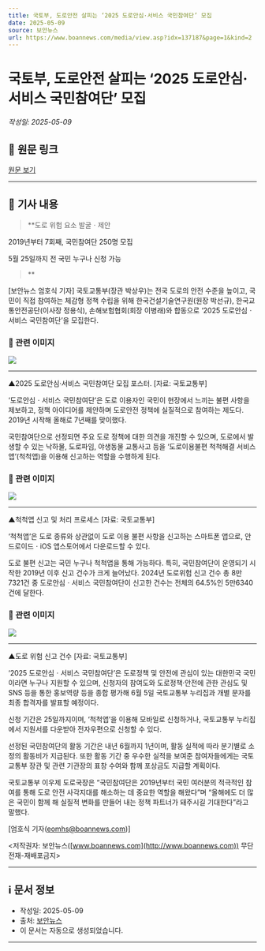 ```yaml
---
title: 국토부, 도로안전 살피는 ‘2025 도로안심·서비스 국민참여단’ 모집
date: 2025-05-09
source: 보안뉴스
url: https://www.boannews.com/media/view.asp?idx=137187&page=1&kind=2
---
```


# 국토부, 도로안전 살피는 ‘2025 도로안심·서비스 국민참여단’ 모집

*작성일: 2025-05-09*

## 📌 원문 링크
[원문 보기](https://www.boannews.com/media/view.asp?idx=137187&page=1&kind=2)

---

## 📄 기사 내용


> **도로 위험 요소 발굴ㆍ제안


2019년부터 7회째, 국민참여단 250명 모집

 
5월 25일까지 전 국민 누구나 신청 가능
> **





[보안뉴스 엄호식 기자] 국토교통부(장관 박상우)는 전국 도로의 안전 수준을 높이고, 국민이 직접 참여하는 체감형 정책 수립을 위해 한국건설기술연구원(원장 박선규), 한국교통안전공단(이사장 정용식), 손해보험협회(회장 이병래)와 합동으로 ‘2025 도로안심ㆍ서비스 국민참여단’을 모집한다.

 





### 📸 관련 이미지

![](http://www.boannews.com/media/upFiles2/2025/05/631830934_3172.jpg)

---


▲2025 도로안심·서비스 국민참여단 모집 포스터. [자료: 국토교통부]




‘도로안심ㆍ서비스 국민참여단’은 도로 이용자인 국민이 현장에서 느끼는 불편 사항을 제보하고, 정책 아이디어를 제안하며 도로안전 정책에 실질적으로 참여하는 제도다. 2019년 시작해 올해로 7년째를 맞이했다.




 
국민참여단으로 선정되면 주요 도로 정책에 대한 의견을 개진할 수 있으며, 도로에서 발생할 수 있는 낙하물, 도로파임, 야생동물 교통사고 등을 ‘도로이용불편 척척해결 서비스 앱’(척척앱)을 이용해 신고하는 역할을 수행하게 된다.







### 📸 관련 이미지

![](http://www.boannews.com/media/upFiles2/2025/05/631830934_474.jpg)

---


▲척척앱 신고 및 처리 프로세스 [자료: 국토교통부]




‘척척앱’은 도로 종류와 상관없이 도로 이용 불편 사항을 신고하는 스마트폰 앱으로, 안드로이드ㆍiOS 앱스토어에서 다운로드할 수 있다.





도로 불편 신고는 국민 누구나 척척앱을 통해 가능하다. 특히, 국민참여단이 운영되기 시작한 2019년 이후 신고 건수가 크게 늘어났다. 2024년 도로위험 신고 건수 총 8만7321건 중 도로안심ㆍ서비스 국민참여단이 신고한 건수는 전체의 64.5%인 5만6340건에 달한다.







### 📸 관련 이미지

![](http://www.boannews.com/media/upFiles2/2025/05/631830934_6373.jpg)

---


▲도로 위험 신고 건수 [자료: 국토교통부]




‘2025 도로안심ㆍ서비스 국민참여단’은 도로정책 및 안전에 관심이 있는 대한민국 국민이라면 누구나 지원할 수 있으며, 신청자의 참여도와 도로정책·안전에 관한 관심도 및 SNS 등을 통한 홍보역량 등을 종합 평가해 6월 5일 국토교통부 누리집과 개별 문자를 최종 합격자를 발표할 예정이다.




 
신청 기간은 25일까지이며, ‘척척앱’을 이용해 모바일로 신청하거나, 국토교통부 누리집에서 지원서를 다운받아 전자우편으로 신청할 수 있다.





선정된 국민참여단의 활동 기간은 내년 6월까지 1년이며, 활동 실적에 따라 분기별로 소정의 활동비가 지급된다. 또한 활동 기간 중 우수한 실적을 보여준 참여자들에게는 국토교통부 장관 및 관련 기관장의 표창 수여와 함께 포상금도 지급할 계획이다.




 
국토교통부 이우제 도로국장은 “국민참여단은 2019년부터 국민 여러분의 적극적인 참여를 통해 도로 안전 사각지대를 해소하는 데 중요한 역할을 해왔다”며 “올해에도 더 많은 국민이 함께 해 실질적 변화를 만들어 내는 정책 파트너가 돼주시길 기대한다”라고 말했다.





[엄호식 기자([eomhs@boannews.com](mailto:eomhs@boannews.com))]

<저작권자: 보안뉴스([www.boannews.com](http://www.boannews.com)) 무단전재-재배포금지>


---

## ℹ️ 문서 정보

- 작성일: 2025-05-09
- 출처: [보안뉴스](https://www.boannews.com)
- 이 문서는 자동으로 생성되었습니다.

---
